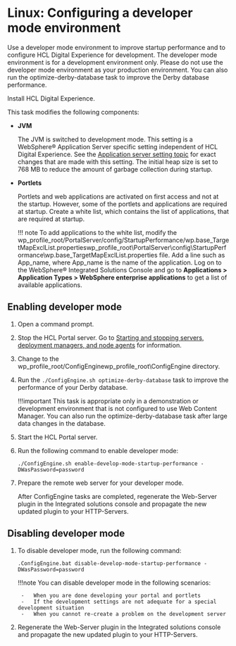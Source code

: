 # Linux: Configuring a developer mode environment

Use a developer mode environment to improve startup performance and to configure HCL Digital Experience for development. The developer mode environment is for a development environment only. Please do not use the developer mode environment as your production environment. You can also run the optimize-derby-database task to improve the Derby database performance.

Install HCL Digital Experience.

This task modifies the following components:

-   **JVM**

    The JVM is switched to development mode. This setting is a WebSphere® Application Server specific setting independent of HCL Digital Experience. See the [Application server setting topic](https://www.ibm.com/support/knowledgecenter/SSEQTP_9.0.5/com.ibm.websphere.base.doc/ae/urun_rappsvr.html) for exact changes that are made with this setting. The initial heap size is set to 768 MB to reduce the amount of garbage collection during startup.

-   **Portlets**

    Portlets and web applications are activated on first access and not at the startup. However, some of the portlets and applications are required at startup. Create a white list, which contains the list of applications, that are required at startup.

    !!! note
        To add applications to the white list, modify the wp_profile_root/PortalServer/config/StartupPerformance/wp.base\_TargetMapExclList.propertieswp_profile_root\\PortalServer\\config\\StartupPerformance\\wp.base\_TargetMapExclList.properties file. Add a line such as App_name, where App_name is the name of the application. Log on to the WebSphere® Integrated Solutions Console and go to **Applications > Application Types > WebSphere enterprise applications** to get a list of available applications.

## Enabling developer mode

1.  Open a command prompt.

2.  Stop the HCL Portal server. Go to [Starting and stopping servers, deployment managers, and node agents](../stopstart.md) for information.

3.  Change to the wp_profile_root/ConfigEnginewp_profile_root\\ConfigEngine directory.

4.  Run the `./ConfigEngine.sh optimize-derby-database` task to improve the performance of your Derby database.

    !!!important
        This task is appropriate only in a demonstration or development environment that is not configured to use Web Content Manager. You can also run the optimize-derby-database task after large data changes in the database.

5.  Start the HCL Portal server.

6.  Run the following command to enable developer mode: 

    `./ConfigEngine.sh enable-develop-mode-startup-performance -DWasPassword=password`

7.  Prepare the remote web server for your developer mode.
    
    After ConfigEngine tasks are completed, regenerate the Web-Server plugin in the Integrated solutions console and propagate the new updated plugin to your HTTP-Servers.

## Disabling developer mode

1. To disable developer mode, run the following command:
    
    `.ConfigEngine.bat disable-develop-mode-startup-performance -DWasPassword=password`

    !!!note
        You can disable developer mode in the following scenarios:
        
        -   When you are done developing your portal and portlets   
        -   If the development settings are not adequate for a special development situation
        -   When you cannot re-create a problem on the development server

2. Regenerate the Web-Server plugin in the Integrated solutions console and propagate the new updated plugin to your HTTP-Servers.


